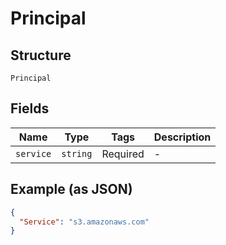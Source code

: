 
# Principal

## Structure

`Principal`

## Fields

| Name | Type | Tags | Description |
|  --- | --- | --- | --- |
| `service` | `string` | Required | - |

## Example (as JSON)

```json
{
  "Service": "s3.amazonaws.com"
}
```

